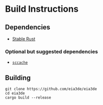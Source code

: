 # Build Instructions


## Dependencies

- [Stable Rust](https://www.rust-lang.org/tools/install)

### Optional but suggested dependencies

- [`sccache`](https://github.com/mozilla/sccache#installation)


## Building

```
git clone https://github.com/eia3de/eia3de
cd eia3de
cargo build --release
```
